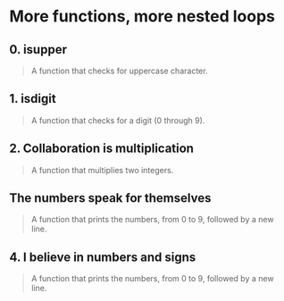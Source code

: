 # **More functions, more nested loops**

## 0. isupper
> A function that checks for uppercase character.

## 1. isdigit
> A function that checks for a digit (0 through 9).

## 2. Collaboration is multiplication
> A function that multiplies two integers.

## The numbers speak for themselves
> A function that prints the numbers, from 0 to 9, followed by a new line.

## 4. I believe in numbers and signs
> A function that prints the numbers, from 0 to 9, followed by a new line.

